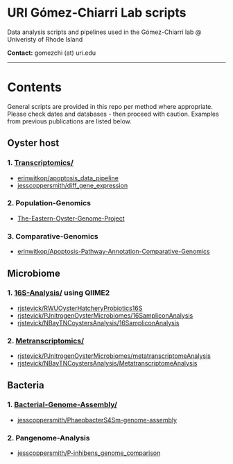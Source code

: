# URI Gómez-Chiarri Lab scripts

Data analysis scripts and pipelines used in the Gómez-Chiarri lab @ Univeristy of Rhode Island  

**Contact:** gomezchi (at) uri.edu

-------------------------------------------

# Contents

General scripts are provided in this repo per method where appropriate. Please check dates and databases - then proceed with caution. Examples from previous publications are listed below.   


## Oyster host

### 1. [Transcriptomics/](Transcriptomics)
- [erinwitkop/apoptosis_data_pipeline](https://github.com/erinwitkop/apoptosis_data_pipeline)
- [jesscoppersmith/diff_gene_expression](https://github.com/jesscoppersmith/diff_gene_expression)

### 2. Population-Genomics
- [The-Eastern-Oyster-Genome-Project](https://github.com/The-Eastern-Oyster-Genome-Project)

### 3. Comparative-Genomics
- [erinwitkop/Apoptosis-Pathway-Annotation-Comparative-Genomics](https://github.com/erinwitkop/Apoptosis-Pathway-Annotation-Comparative-Genomics)


## Microbiome

### 1. [16S-Analysis/](16S-Analysis) using QIIME2
- [rjstevick/RWUOysterHatcheryProbiotics16S](https://github.com/rjstevick/RWUOysterHatcheryProbiotics16S)
- [rjstevick/PJnitrogenOysterMicrobiomes/16SampliconAnalysis](https://github.com/rjstevick/PJnitrogenOysterMicrobiomes/tree/master/16SampliconAnalysis)
- [rjstevick/NBayTNCoystersAnalysis/16SampliconAnalysis](https://github.com/rjstevick/NBayTNCoystersAnalysis/tree/master/16SampliconAnalysis)  

### 2. [Metranscriptomics/](Metatranscriptomics)
- [rjstevick/PJnitrogenOysterMicrobiomes/metatranscriptomeAnalysis](https://github.com/rjstevick/PJnitrogenOysterMicrobiomes/tree/master/metatranscriptomeAnalysis)
- [rjstevick/NBayTNCoystersAnalysis/MetatranscriptomeAnalysis](https://github.com/rjstevick/NBayTNCoystersAnalysis/tree/master/MetatranscriptomeAnalysis)


## Bacteria

### 1. [Bacterial-Genome-Assembly/](Bacterial-Genome-Assembly)
- [jesscoppersmith/PhaeobacterS4Sm-genome-assembly](https://github.com/jesscoppersmith/PhaeobacterS4Sm-genome-assembly)

### 2. Pangenome-Analysis
- [jesscoppersmith/P-inhibens_genome_comparison](https://github.com/jesscoppersmith/P-inhibens_genome_comparison)
